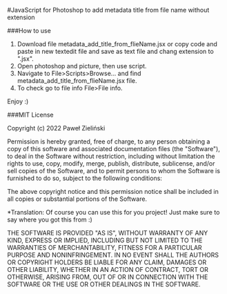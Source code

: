 #JavaScript for Photoshop to add metadata title from file name without extension

###How to use
1. Download file metadata_add_title_from_flieName.jsx or copy code and paste in new textedit file and save as text file and chang extension to ".jsx".
2. Open photoshop and picture, then use script.
3. Navigate to File>Scripts>Browse... and find metadata_add_title_from_flieName.jsx file.
4. To check go to file info File>File info.

Enjoy :)

###MIT License

Copyright (c) 2022 Paweł Zieliński

Permission is hereby granted, free of charge, to any person obtaining a copy
of this software and associated documentation files (the "Software"), to deal
in the Software without restriction, including without limitation the rights
to use, copy, modify, merge, publish, distribute, sublicense, and/or sell
copies of the Software, and to permit persons to whom the Software is
furnished to do so, subject to the following conditions:

The above copyright notice and this permission notice shall be included in all
copies or substantial portions of the Software.

*Translation: Of course you can use this for you project! Just make sure to say where you got this from :)

THE SOFTWARE IS PROVIDED "AS IS", WITHOUT WARRANTY OF ANY KIND, EXPRESS OR
IMPLIED, INCLUDING BUT NOT LIMITED TO THE WARRANTIES OF MERCHANTABILITY,
FITNESS FOR A PARTICULAR PURPOSE AND NONINFRINGEMENT. IN NO EVENT SHALL THE
AUTHORS OR COPYRIGHT HOLDERS BE LIABLE FOR ANY CLAIM, DAMAGES OR OTHER
LIABILITY, WHETHER IN AN ACTION OF CONTRACT, TORT OR OTHERWISE, ARISING FROM,
OUT OF OR IN CONNECTION WITH THE SOFTWARE OR THE USE OR OTHER DEALINGS IN THE
SOFTWARE.